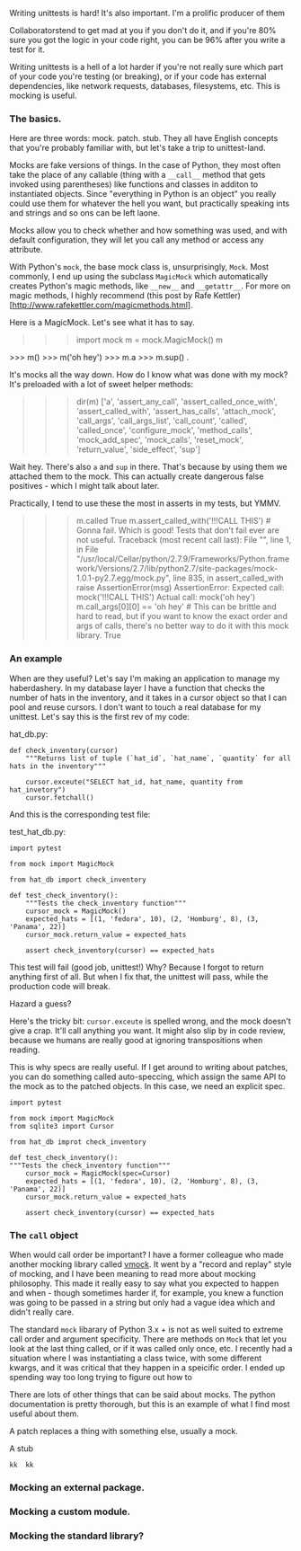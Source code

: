 Writing unittests is hard! It's also important. I'm a prolific producer of them 

Collaboratorstend to get mad at you if you don't do it, and if you're 80% sure you got the logic in your code right, you can be 96% after you write a test for it.

Writing unittests is a hell of a lot harder if you're not really sure which part of your code you're testing (or breaking), or if your code has external dependencies, like network requests, databases, filesystems, etc. This is mocking is useful.

### The basics.

Here are three words: mock. patch. stub. They all have English concepts that you're probably familiar with, but let's take a trip to unittest-land.

Mocks are fake versions of things. In the case of Python, they most often take the place of any callable (thing with a `__call__` method that gets invoked using parentheses) like functions and classes in additon to instantiated objects. Since "everything in Python is an object" you really could use them for whatever the hell you want, but practically speaking ints and strings and so ons can be left laone.

Mocks allow you to check whether and how something was used, and with default configuration, they will let you call any method or access any attribute. 

With Python's `mock`, the base mock class is, unsurprisingly, `Mock`. Most commonly, I end up using the subclass `MagicMock` which automatically creates Python's magic methods, like `__new__` and `__getattr__`. For more on magic methods, I highly recommend (this post by Rafe Kettler)[http://www.rafekettler.com/magicmethods.html].

Here is a MagicMock. Let's see what it has to say. 

>>> import mock
>>> m = mock.MagicMock()
>>> m
<MagicMock id='4428915856'>
>>> m()
<MagicMock name='mock()' id='4429573072'>
>>> m('oh hey')
<MagicMock name='mock()' id='4429573072'>
>>> m.a
<MagicMock name='mock.a' id='4429456464'>
>>> m.sup()
<MagicMock name='mock.sup()' id='4429547856'>.

It's mocks all the way down. How do I know what was done with my mock? It's preloaded with a lot of sweet helper methods:

>>> dir(m)
['a', 'assert_any_call', 'assert_called_once_with', 'assert_called_with', 'assert_has_calls', 'attach_mock', 'call_args', 'call_args_list', 'call_count', 'called', 'called_once', 'configure_mock', 'method_calls', 'mock_add_spec', 'mock_calls', 'reset_mock', 'return_value', 'side_effect', 'sup']

Wait hey. There's also `a` and `sup` in there. That's because by using them we attached them to the mock. This can actually create dangerous false positives - which I might talk about later. 

Practically, I tend to use these the most in asserts in my tests, but YMMV. 
>>> m.called
True
>>> m.assert_called_with('!!!CALL THIS')  # Gonna fail. Which is good! Tests that don't fail ever are not useful.
Traceback (most recent call last):
  File "<stdin>", line 1, in <module>
  File "/usr/local/Cellar/python/2.7.9/Frameworks/Python.framework/Versions/2.7/lib/python2.7/site-packages/mock-1.0.1-py2.7.egg/mock.py", line 835, in assert_called_with
    raise AssertionError(msg)
AssertionError: Expected call: mock('!!!CALL THIS')
Actual call: mock('oh hey')
>>> m.call_args[0][0] == 'oh hey'  # This can be brittle and hard to read, but if you want to know the exact order and args of calls, there's no better way to do it with this mock library. 
True

### An example 

When are they useful? Let's say I'm making an application to manage my haberdashery. In my database layer I have a function that checks the number of hats in the inventory, and it takes in a cursor object so that I can pool and reuse cursors. I don't want to touch a real database for my unittest. Let's say this is the first rev of my code:

hat_db.py:

    def check_inventory(cursor)
        """Returns list of tuple (`hat_id`, `hat_name`, `quantity` for all hats in the inventory"""

        cursor.exceute("SELECT hat_id, hat_name, quantity from hat_invetory")
        cursor.fetchall()

And this is the corresponding test file:

test_hat_db.py:

    import pytest

    from mock import MagicMock

    from hat_db import check_inventory
    
    def test_check_inventory():
        """Tests the check_inventory function"""
        cursor_mock = MagicMock()
        expected_hats = [(1, 'fedora', 10), (2, 'Homburg', 8), (3, 'Panama', 22)]
        cursor_mock.return_value = expected_hats
        
        assert check_inventory(cursor) == expected_hats

This test will fail (good job, unittest!) Why? Because I forgot to return anything first of all. But when I fix that, the unittest will pass, while the production code will break.

Hazard a guess?

Here's the tricky bit: `cursor.exceute` is spelled wrong, and the mock doesn't give a crap. It'll call anything you want. It might also slip by in code review, because we humans are really good at ignoring transpositions when reading. 

This is why specs are really useful. If I get around to writing about patches, you can do something called auto-speccing, which assign the same API to the mock as to the patched objects. In this case, we need an explicit spec. 
     
    import pytest
    
    from mock import MagicMock
    from sqlite3 import Cursor

    from hat_db improt check_inventory

    def test_check_inventory():
    """Tests the check_inventory function"""
        cursor_mock = MagicMock(spec=Cursor)
        expected_hats = [(1, 'fedora', 10), (2, 'Homburg', 8), (3, 'Panama', 22)]
        cursor_mock.return_value = expected_hats    
        
        assert check_inventory(cursor) == expected_hats

### The `call` object

When would call order be important? I have a former colleague who made another mocking library called [vmock](https://pypi.python.org/pypi/vmock/0.1). It went by a "record and replay" style of mocking, and I have been meaning to read more about mocking philosophy. This made it really easy to say what you expected to happen and when - though sometimes harder if, for example, you knew a function was going to be passed in a string but only had a vague idea which and didn't really care.

The standard `mock` libarary of Python 3.x + is not as well suited to extreme call order and argument specificity. There are methods on `Mock` that let you look at the last thing called, or if it was called only once, etc. I recently had a situation where I was instantiating a class twice, with some different kwargs, and it was critical that they happen in a speicific order. I ended up spending way too long trying to figure out how to 

There are lots of other things that can be said about mocks. The python documentation is pretty thorough, but this is an example of what I find most useful about them. 






A patch replaces a thing with something else, usually a mock. 

A stub 

    kk  kk
### Mocking an external package.
### Mocking a custom module.
### Mocking the standard library?




